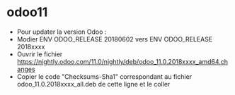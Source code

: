 # odoo11
- Pour updater la version Odoo :
- Modier ENV ODOO_RELEASE 20180602 vers ENV ODOO_RELEASE 2018xxxx
- Ouvrir le fichier https://nightly.odoo.com/11.0/nightly/deb/odoo_11.0.2018xxxx_amd64.changes
- Copier le code "Checksums-Sha1" correspondant au fichier odoo_11.0.2018xxxx_all.deb de cette ligne et le coller
